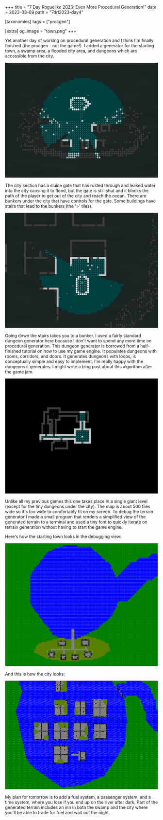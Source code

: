 +++
title = "7 Day Roguelike 2023: Even More Procedural Generation!"
date = 2023-03-09
path = "7drl2023-day4"

[taxonomies]
tags = ["procgen"]

[extra]
og_image = "town.png"
+++

Yet another day of working on procedural generation and I think I'm finally finished (the
procgen - not the game!). I added a generator for the starting town, a swamp
area, a flooded city area, and dungeons which are accessible from the city.

![Screenshot of the starting town](town.png)

<!-- more -->

The city section has a sluice gate that has rusted through and leaked water into the
city causing it to flood, but the gate is still shut and it blocks the path of
the player to get out of the city and reach the ocean. There are bunkers under
the city that have controls for the gate. Some buildings have stairs that lead
to the bunkers (the '>' tiles).

![Screenshot of the sunken city](city.png)

Going down the stairs takes you to a bunker. I used a fairly standard dungeon
generator here because I don't want to spend any more time on procedural
generation. This dungeon generator is borrowed from a half-finished tutorial on
how to use my game engine. It populates dungeons with rooms, corridors, and
doors. It generates dungeons with loops, is conceptually simple and easy to
implement. I'm really happy with the dungeons it generates. I might write a blog post
about this algorithm after the game jam.

![Screenshot of a bunker](dungeon.png)

Unlike all my previous games this one takes place in a single giant level
(except for the tiny dungeons under the city). The map is about 500 tiles wide
so it's too wide to comfortably fit on my screen. To debug the terrain generator
I made a small program that renders a simplified view of the generated terrain
to a terminal and used a tiny font to quickly iterate on terrain generation
without having to start the game engine.

Here's how the starting town looks in the debugging view:

![Debugging visualization of the starting town](town-dev.png)

And this is how the city looks:

![Debugging visualization of the city](city-dev.png)

My plan for tomorrow is to add a fuel system, a passenger system, and a time
system, where you lose if you end up on the river after dark. Part of the
generated terrain includes an inn in both the swamp and the city where you'll be
able to trade for fuel and wait out the night.
